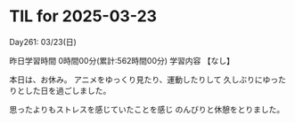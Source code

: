 # TIL for 2025-03-23
Day261: 03/23(日)

昨日学習時間 0時間00分(累計:562時間00分)
学習内容 【なし】

本日は、お休み。
アニメをゆっくり見たり、運動したりして
久しぶりにゆったりとした日を過ごしました。

思ったよりもストレスを感じていたことを感じ
のんびりと休憩をとりました。

